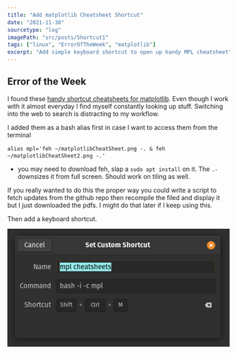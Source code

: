 ```yaml
---
title: "Add matplotlib Cheatsheet Shortcut"
date: "2021-11-30"
sourcetype: "log"
imagePath: "src/posts/Shortcut1"
tags: ["linux", "ErrorOfTheWeek", "matplotlib"]
excerpt: "Add simple keyboard shortcut to open up handy MPL cheatsheet"
---
```


## Error of the Week
I found these [handy shortcut cheatsheets for matplotlib](https://github.com/matplotlib/cheatsheets). Even though I work with it almost everyday I find myself constantly looking up stuff. Switching into the web to search is distracting to my workflow. 

I added them as a bash alias first in case I want to access them from the terminal 

```
alias mpl='feh ~/matplotlibCheatSheet.png -. & feh ~/matplotlibCheatSheet2.png -.'

```
* you may need to download feh, slap a `sudo apt install` on it.
The `.-` downsizes it from full screen. Should work on tiling as well.


If you really wanted to do this the proper way you could write a script to fetch updates from  the github repo then recompile the filed and display it but I just downloaded the pdfs. I might do that later if I keep using this. 

Then add a keyboard shortcut. 

![Keyboardshortcut](./keyboardshortcut.png)
